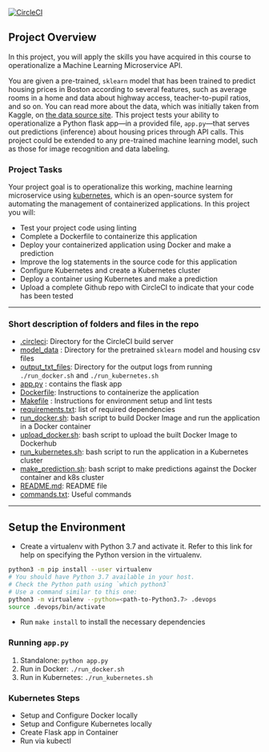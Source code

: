 [![CircleCI](https://dl.circleci.com/status-badge/img/gh/thepremiumcoder./tree/main.svg?style=svg)](https://dl.circleci.com/status-badge/redirect/gh/thepremiumcoder./tree/main)

## Project Overview

In this project, you will apply the skills you have acquired in this course to operationalize a Machine Learning Microservice API. 

You are given a pre-trained, `sklearn` model that has been trained to predict housing prices in Boston according to several features, such as average rooms in a home and data about highway access, teacher-to-pupil ratios, and so on. You can read more about the data, which was initially taken from Kaggle, on [the data source site](https://www.kaggle.com/c/boston-housing). This project tests your ability to operationalize a Python flask app—in a provided file, `app.py`—that serves out predictions (inference) about housing prices through API calls. This project could be extended to any pre-trained machine learning model, such as those for image recognition and data labeling.

### Project Tasks

Your project goal is to operationalize this working, machine learning microservice using [kubernetes](https://kubernetes.io/), which is an open-source system for automating the management of containerized applications. In this project you will:
* Test your project code using linting
* Complete a Dockerfile to containerize this application
* Deploy your containerized application using Docker and make a prediction
* Improve the log statements in the source code for this application
* Configure Kubernetes and create a Kubernetes cluster
* Deploy a container using Kubernetes and make a prediction
* Upload a complete Github repo with CircleCI to indicate that your code has been tested


---
### Short description of folders and files in the repo

* [.circleci](./.circleci): Directory for the CircleCI build server
* [model_data](./model_data) : Directory for the pretrained `sklearn` model and housing csv files
* [output_txt_files](./output_txt_files): Directory for the output logs from running `./run_docker.sh` and `./run_kubernetes.sh`
* [app.py](./app.py) : contains the flask app
* [Dockerfile](./app.py): Instructions to containerize the application
* [Makefile](./Makefile) : Instructions for environment setup and lint tests
* [requirements.txt](./requirements.txt): list of required dependencies
* [run_docker.sh](./run_docker.sh): bash script to build Docker Image and run the application in a Docker container
* [upload_docker.sh](./upload_docker.sh): bash script to upload the built Docker Image to Dockerhub
* [run_kubernetes.sh](./run_kubernetes.sh): bash script to run the application in a Kubernetes cluster
* [make_prediction.sh](./make_prediction.sh): bash script to make predictions against the Docker container and k8s cluster
* [README.md](./README.md): README file
* [commands.txt](./commands.txt): Useful commands

---

## Setup the Environment

* Create a virtualenv with Python 3.7 and activate it. Refer to this link for help on specifying the Python version in the virtualenv. 
```bash
python3 -m pip install --user virtualenv
# You should have Python 3.7 available in your host. 
# Check the Python path using `which python3`
# Use a command similar to this one:
python3 -m virtualenv --python=<path-to-Python3.7> .devops
source .devops/bin/activate
```
* Run `make install` to install the necessary dependencies

### Running `app.py`

1. Standalone:  `python app.py`
2. Run in Docker:  `./run_docker.sh`
3. Run in Kubernetes:  `./run_kubernetes.sh`

### Kubernetes Steps

* Setup and Configure Docker locally
* Setup and Configure Kubernetes locally
* Create Flask app in Container
* Run via kubectl




